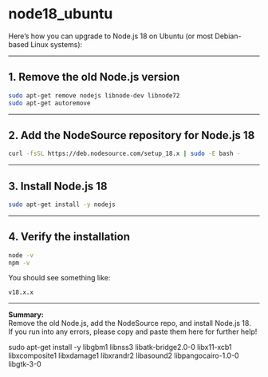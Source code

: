 # node18_ubuntu


Here’s how you can upgrade to Node.js 18 on Ubuntu (or most Debian-based Linux systems):

---

## 1. Remove the old Node.js version

```bash
sudo apt-get remove nodejs libnode-dev libnode72
sudo apt-get autoremove
```

---

## 2. Add the NodeSource repository for Node.js 18

```bash
curl -fsSL https://deb.nodesource.com/setup_18.x | sudo -E bash -
```

---

## 3. Install Node.js 18

```bash
sudo apt-get install -y nodejs
```

---

## 4. Verify the installation

```bash
node -v
npm -v
```
You should see something like:
```
v18.x.x
```

---

**Summary:**  
Remove the old Node.js, add the NodeSource repo, and install Node.js 18.  
If you run into any errors, please copy and paste them here for further help!


sudo apt-get install -y libgbm1 libnss3 libatk-bridge2.0-0 libx11-xcb1 libxcomposite1 libxdamage1 libxrandr2 libasound2 libpangocairo-1.0-0 libgtk-3-0
